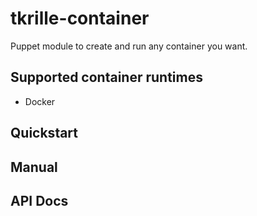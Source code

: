 # tkrille-container

Puppet module to create and run any container you want.

## Supported container runtimes

* Docker

## Quickstart

## Manual

## API Docs

